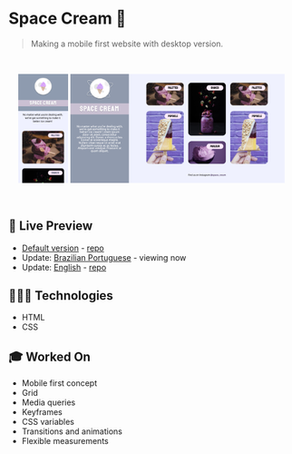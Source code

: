 # Space Cream 🍦

> Making a mobile first website with desktop version.

<br>

<p align="center">
  <img alt="Space cream home page photo." src="../../.github/space-cream-01.png" width="17.4%" />

  <img alt="Space cream home page photo." src="../../.github/space-cream-02.png" width="75%" />
</p>

<br>

## 📝 Live Preview 

- [Default version](https://diegommagno.com/github/rocketseat/explorer/stage-03/advanced-css/space-cream/en/) - [repo](https://github.com/diegommagno/rocketseat/tree/main/explorer/stage-03/advanced-css/space-cream)
- Update: [Brazilian Portuguese](https://diegommagno.com/github/rocketseat/explorer/stage-03/advanced-css/space-cream/update/pt-br/) - viewing now
- Update: [English](https://diegommagno.com/github/rocketseat/explorer/stage-03/advanced-css/space-cream/update/en/) - [repo](https://github.com/diegommagno/rocketseat/tree/main/explorer/stage-03/advanced-css/space-cream/update/en/)


## 🧑🏻‍💻 Technologies

- HTML
- CSS

## 🎓 Worked On

- Mobile first concept
- Grid
- Media queries
- Keyframes
- CSS variables
- Transitions and animations
- Flexible measurements